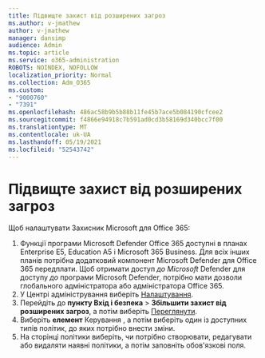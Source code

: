 ```yaml
---
title: Підвищте захист від розширених загроз
ms.author: v-jmathew
author: v-jmathew
manager: dansimp
audience: Admin
ms.topic: article
ms.service: o365-administration
ROBOTS: NOINDEX, NOFOLLOW
localization_priority: Normal
ms.collection: Adm_O365
ms.custom:
- "9000760"
- "7391"
ms.openlocfilehash: 486ac58b9b5b88b11fe45b7ace5b084190cfcee2
ms.sourcegitcommit: f4866e94918c7b591ad0cd3b58169d340bcc7f00
ms.translationtype: MT
ms.contentlocale: uk-UA
ms.lasthandoff: 05/19/2021
ms.locfileid: "52543742"
---
```

# <a name="increase-protection-from-advanced-threats"></a>Підвищте захист від розширених загроз

Щоб налаштувати Захисник Microsoft для Office 365:

1. Функції програми Microsoft Defender Office 365 доступні в планах Enterprise E5, Education A5 і Microsoft 365 Business. Для всіх інших планів потрібна додатковий компонент Microsoft Defender для Office 365 передплати. Щоб отримати доступ *до Microsoft* Defender для доступу *до* програми Microsoft Defender, потрібно мати дозволи глобального адміністратора або адміністратора Office 365.
2. У Центрі адміністрування виберіть [Налаштування](https://go.microsoft.com/fwlink/p/?linkid=2075721).
3. Перейдіть до **пункту Вхід і безпека**  >  **Збільшити захист від розширених загроз**, а потім виберіть [Переглянути](https://go.microsoft.com/fwlink/?linkid=2109302).
4. Виберіть **елемент** Керування , а потім виберіть один із доступних типів політик, до яких потрібно внести зміни.
5. На сторінці політики виберіть, чи потрібно створювати, редагувати або видаляти наявні політики, а потім заповніть обов'язкові поля.
